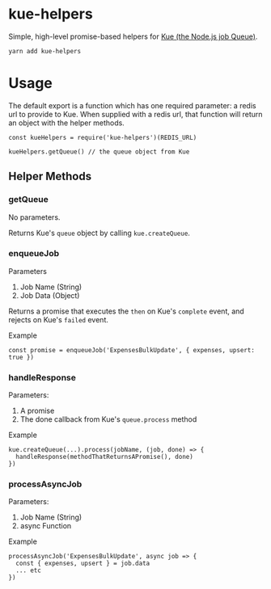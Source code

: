 # kue-helpers
Simple, high-level promise-based helpers for [Kue (the Node.js job Queue)](https://github.com/Automattic/kue).

```
yarn add kue-helpers
```

# Usage
The default export is a function which has one required parameter: a redis url to provide to Kue. When supplied with a redis url, that function will return an object with the helper methods.

```
const kueHelpers = require('kue-helpers')(REDIS_URL)

kueHelpers.getQueue() // the queue object from Kue
```

## Helper Methods
### getQueue
No parameters.

Returns Kue's `queue` object by calling `kue.createQueue`.

### enqueueJob
Parameters
1. Job Name (String)
2. Job Data (Object)

Returns a promise that executes the `then` on Kue's `complete` event, and rejects on Kue's `failed` event.

Example
```
const promise = enqueueJob('ExpensesBulkUpdate', { expenses, upsert: true })
```

### handleResponse
Parameters:
1. A promise
2. The done callback from Kue's `queue.process` method

Example
```
kue.createQueue(...).process(jobName, (job, done) => {
  handleResponse(methodThatReturnsAPromise(), done)
})
```

### processAsyncJob
Parameters:
1. Job Name (String)
2. async Function

Example
```
processAsyncJob('ExpensesBulkUpdate', async job => {
  const { expenses, upsert } = job.data
  ... etc
})
```
